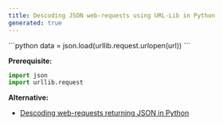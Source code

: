 ```yaml
---
title: Descoding JSON web-requests using URL-Lib in Python
generated: true
---
```


<div markdown="1" class="ans">
```python
data = json.load(urllib.request.urlopen(url))
```
</div>

**Prerequisite:**
```python
import json
import urllib.request
```

**Alternative:**
- [Descoding web-requests returning JSON in Python](/en-US/python/decoding-web-requests-returning-json)
